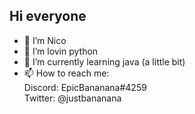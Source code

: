 ## Hi everyone

- 👋 I’m Nico
- 🐍 I’m lovin python
- 🌱 I’m currently learning java (a little bit)
- 📫 How to reach me: <br />
  Discord: EpicBananana#4259 <br />
  Twitter: @justbananana
